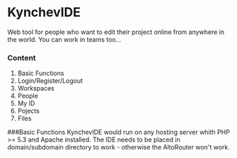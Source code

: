 # KynchevIDE
Web tool for people who want to edit their project online from anywhere in the world. You can work in teams too...

### Content
1. Basic Functions
2. Login/Register/Logout
3. Workspaces
4. People
5. My ID
6. Pojects
7. Files

###Basic Functions
KynchevIDE would run on any hosting server whith PHP >= 5.3 and Apache installed. The IDE needs to be placed in domain/subdomain directory to work - otherwise the AltoRouter won't work.
